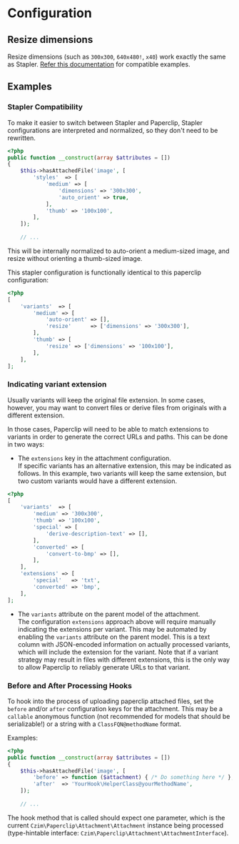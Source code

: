 # Configuration



## Resize dimensions

Resize dimensions (such as `300x300`, `640x480!`, `x40`) work exactly the same as Stapler. [Refer this documentation](https://github.com/CodeSleeve/stapler/blob/master/docs/imageprocessing.md) for compatible examples.


## Examples

### Stapler Compatibility

To make it easier to switch between Stapler and Paperclip, Stapler configurations are interpreted and normalized, so they don't need to be rewritten.

```php
<?php
public function __construct(array $attributes = [])
{
    $this->hasAttachedFile('image', [
        'styles'  => [
            'medium' => [
                'dimensions' => '300x300', 
                'auto_orient' => true,
            ],
            'thumb' => '100x100',
        ],
    ]);
    
    // ...
```

This will be internally normalized to auto-orient a medium-sized image, and resize without orienting a thumb-sized image.

This stapler configuration is functionally identical to this paperclip configuration:

```php
<?php
[
    'variants'  => [
        'medium' => [
            'auto-orient' => [],
            'resize'      => ['dimensions' => '300x300'], 
        ],
        'thumb' => [
            'resize' => ['dimensions' => '100x100'],
        ],
    ],
];
```


### Indicating variant extension

Usually variants will keep the original file extension. In some cases, however, you may want to convert files or derive files from originals with a different extension.

In those cases, Paperclip will need to be able to match extensions to variants in order to generate the correct URLs and paths. This can be done in two ways:

- The `extensions` key in the attachment configuration.  
    If specific variants has an alternative extension, this may be indicated as follows. In this example, two variants will keep the same extension, but two custom variants would have a different extension. 
    
```php
<?php
[
    'variants'  => [
        'medium' => '300x300', 
        'thumb' => '100x100',
        'special' => [
            'derive-description-text' => [],    
        ],
        'converted' => [
            'convert-to-bmp' => [],    
        ],
    ],
    'extensions' => [
        'special'   => 'txt',
        'converted' => 'bmp',
    ],
];
```
 
- The `variants` attribute on the parent model of the attachment.  
    The configuration `extensions` approach above will require manually indicating the extensions per variant. 
    This may be automated by enabling the `variants` attribute on the parent model. 
    This is a text column with JSON-encoded information on actually processed variants, which will include the extension for the variant.
    Note that if a variant strategy may result in files with different extensions, this is the only way to allow Paperclip to reliably generate URLs to that variant.   

### Before and After Processing Hooks

To hook into the process of uploading paperclip attached files, set the `before` and/or `after` configuration keys for the attachment. This may be a `callable` anonymous function (not recommended for models that should be serializable!) or a string with a `ClassFQN@methodName` format.

Examples:

```php
<?php
public function __construct(array $attributes = [])
{
    $this->hasAttachedFile('image', [
        'before' => function ($attachment) { /* Do something here */ },
        'after'  => 'YourHook\HelperClass@yourMethodName',
    ]);
    
    // ...
```

The hook method that is called should expect one parameter, which is the current `Czim\Paperclip\Attachment\Attachment` instance being processed (type-hintable interface: `Czim\Paperclip\Attachment\AttachmentInterface`).
